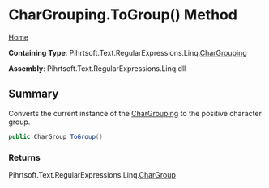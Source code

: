 # CharGrouping\.ToGroup\(\) Method

[Home](../../../../../../README.md)

**Containing Type**: Pihrtsoft\.Text\.RegularExpressions\.Linq\.[CharGrouping](../README.md)

**Assembly**: Pihrtsoft\.Text\.RegularExpressions\.Linq\.dll

## Summary

Converts the current instance of the [CharGrouping](../README.md) to the positive character group\.

```csharp
public CharGroup ToGroup()
```

### Returns

Pihrtsoft\.Text\.RegularExpressions\.Linq\.[CharGroup](../../CharGroup/README.md)

